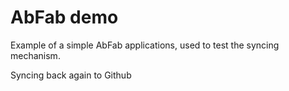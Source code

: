 # AbFab demo

Example of a simple AbFab applications, used to test the syncing mechanism.

Syncing back again to Github
